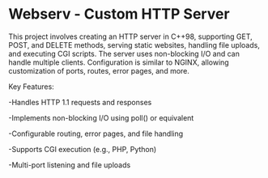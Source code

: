 # Webserv - Custom HTTP Server

This project involves creating an HTTP server in C++98, supporting GET, POST, and DELETE methods, serving static websites, handling file uploads, and executing CGI scripts. The server uses non-blocking I/O and can handle multiple clients. Configuration is similar to NGINX, allowing customization of ports, routes, error pages, and more.


Key Features:

-Handles HTTP 1.1 requests and responses

-Implements non-blocking I/O using poll() or equivalent

-Configurable routing, error pages, and file handling

-Supports CGI execution (e.g., PHP, Python)

-Multi-port listening and file uploads
